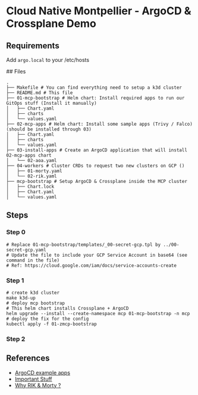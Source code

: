 # Cloud Native Montpellier - ArgoCD & Crossplane Demo

## Requirements

Add `argo.local` to your /etc/hosts

## Files

```
.
├── Makefile # You can find everything need to setup a k3d cluster
├── README.md # This file
├── 01-mcp-bootstrap # Helm chart: Install required apps to run our GitOps stuff (Install it manually)
│   ├── Chart.yaml
│   ├── charts
│   └── values.yaml
├── 02-mcp-apps # Helm chart: Install some sample apps (Trivy / Falco) (should be installed through 03)
│   ├── Chart.yaml
│   ├── charts
│   └── values.yaml
├── 03-install-apps # Create an ArgoCD application that will install 02-mcp-apps chart 
│   └── 02-aoa.yaml
├── 04-workers # Cluster CRDs to request two new clusters on GCP ()
│   ├── 01-morty.yaml
│   └── 02-rik.yaml
├── mcp-bootstrap # Setup ArgoCD & Crossplane inside the MCP cluster
│   ├── Chart.lock
│   ├── Chart.yaml
│   └── values.yaml
```

## Steps

### Step 0

```shell
# Replace 01-mcp-bootstrap/templates/_00-secret-gcp.tpl by ../00-secret-gcp.yaml
# Update the file to include your GCP Service Account in base64 (see command in the file)
# Ref: https://cloud.google.com/iam/docs/service-accounts-create
```

### Step 1

```shell
# create k3d cluster
make k3d-up
# deploy mcp bootstrap
# This helm chart installs Crossplane + ArgoCD
helm upgrade --install --create-namespace mcp 01-mcp-bootstrap -n mcp
# deploy the fix for the config
kubectl apply -f 01-zmcp-bootstrap
```

### Step 2

## References

- [ArgoCD example apps](https://github.com/argoproj/argocd-example-apps)
- [Important Stuff](https://looks.wtf/)
- [Why RIK & Morty ?](https://www.youtube.com/watch?v=6LFDzlUsuRc&list=PLWdIy1tl_PkAHBurtWCoEsllO5zezoaYr&index=6)